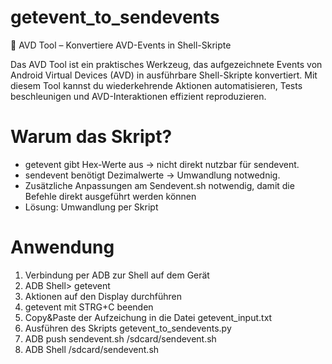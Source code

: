 # getevent_to_sendevents
🚀 AVD Tool – Konvertiere AVD-Events in Shell-Skripte  

Das AVD Tool ist ein praktisches Werkzeug, das aufgezeichnete Events von Android Virtual Devices (AVD) in ausführbare Shell-Skripte konvertiert. Mit diesem Tool kannst du wiederkehrende Aktionen automatisieren, Tests beschleunigen und AVD-Interaktionen effizient reproduzieren.

# Warum das Skript?
- getevent gibt Hex-Werte aus → nicht direkt nutzbar für sendevent.
- sendevent benötigt Dezimalwerte → Umwandlung notwednig.
- Zusätzliche Anpassungen am Sendevent.sh notwendig, damit die Befehle direkt ausgeführt werden können
- Lösung: Umwandlung per Skript

# Anwendung
1) Verbindung per ADB zur Shell auf dem Gerät
2) ADB Shell> getevent
3) Aktionen auf den Display durchführen
4) getevent mit STRG+C beenden
5) Copy&Paste der Aufzeichung in die Datei getevent_input.txt
6) Ausführen des Skripts getevent_to_sendevents.py
7) ADB push sendevent.sh /sdcard/sendevent.sh
8) ADB Shell /sdcard/sendevent.sh
